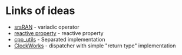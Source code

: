 # Links of ideas
* [srsRAN](https://github.com/kotuliak/dlProbe/blob/main/lib/include/srsran/adt/observer.h) - variadic operator
* [reactive property](https://github.com/jm4R/reactive-cpp/blob/master/include/circle/reactive/property.hpp) - reactive property
* [cpp_utils](https://github.com/shuai132/cpp_utils/blob/master/Observer.hpp) - Separated implementation
* [ClockWorks](https://github.com/Werfpasta/ClockWorks/blob/master/include/clockworks/util/dispatcher.hpp) - dispatcher with simple "return type" implementation
